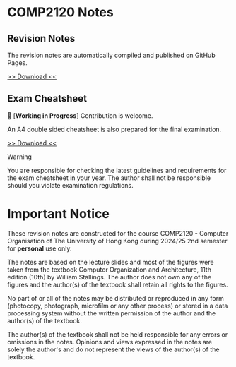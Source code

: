 # COMP2120 Notes

## Revision Notes

The revision notes are automatically compiled and published on GitHub Pages.

[>> Download <<](https://shingzhanho.github.io/COMP2120-Notes/COMP2120-Notes.pdf)

## Exam Cheatsheet

🚧 [**Working in Progress**] Contribution is welcome.

An A4 double sided cheatsheet is also prepared for the final examination.

[>> Download <<](https://shingzhanho.github.io/COMP2120-Notes/COMP2120-Cheatsheet.pdf)

> [!warning]
> You are responsible for checking the latest guidelines and requirements for the exam
> cheatsheet in your year.
> The author shall not be responsible should you violate examination regulations.

# Important Notice

These revision notes are constructed for the course COMP2120 - Computer Organisation
of The University of Hong Kong during 2024/25 2nd semester for **personal** use only.

The notes are based on the lecture slides and most of the figures were taken from the
textbook Computer Organization and Architecture, 11th edition (10th) by William Stallings.
The author does not own any of the figures and the author(s) of the textbook shall
retain all rights to the figures.

No part of or all of the notes may be distributed or reproduced in any form (photocopy,
photograph, microfilm or any other process) or stored in a data processing system
without the written permission of the author and the author(s) of the textbook.

The author(s) of the textbook shall not be held responsible for any errors or omissions
in the notes. Opinions and views expressed in the notes are solely the author's and
do not represent the views of the author(s) of the textbook.